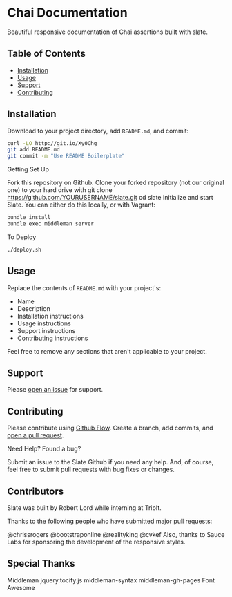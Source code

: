 # Chai Documentation

Beautiful responsive documentation of Chai assertions built with slate.

## Table of Contents

- [Installation](#installation)
- [Usage](#usage)
- [Support](#support)
- [Contributing](#contributing)

## Installation

Download to your project directory, add `README.md`, and commit:

```sh
curl -LO http://git.io/Xy0Chg
git add README.md
git commit -m "Use README Boilerplate"
```

Getting Set Up

Fork this repository on Github.
Clone your forked repository (not our original one) to your hard drive with git clone https://github.com/YOURUSERNAME/slate.git
cd slate
Initialize and start Slate. You can either do this locally, or with Vagrant:
```sh
bundle install
bundle exec middleman server
```

To Deploy
```sh
./deploy.sh
```

## Usage

Replace the contents of `README.md` with your project's:

- Name
- Description
- Installation instructions
- Usage instructions
- Support instructions
- Contributing instructions

Feel free to remove any sections that aren't applicable to your project.

## Support

Please [open an issue](https://github.com/fraction/readme-boilerplate/issues/new) for support.

## Contributing

Please contribute using [Github Flow](https://guides.github.com/introduction/flow/). Create a branch, add commits, and [open a pull request](https://github.com/fraction/readme-boilerplate/compare/).

Need Help? Found a bug?

Submit an issue to the Slate Github if you need any help. And, of course, feel free to submit pull requests with bug fixes or changes.

## Contributors

Slate was built by Robert Lord while interning at TripIt.

Thanks to the following people who have submitted major pull requests:

@chrissrogers
@bootstraponline
@realityking
@cvkef
Also, thanks to Sauce Labs for sponsoring the development of the responsive styles.

## Special Thanks

Middleman
jquery.tocify.js
middleman-syntax
middleman-gh-pages
Font Awesome
